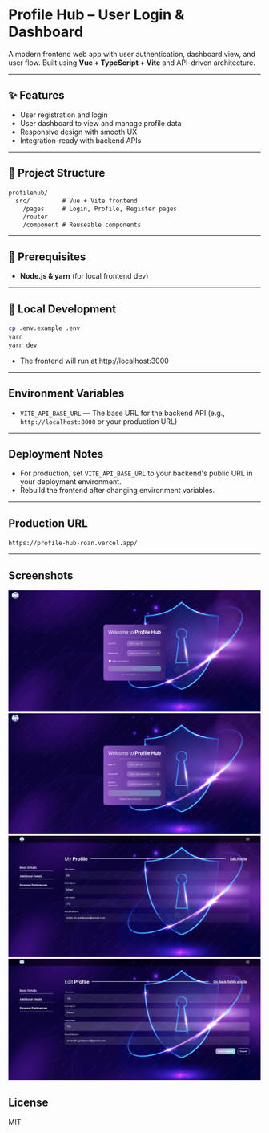 # Profile Hub – User Login & Dashboard

A modern frontend web app with user authentication, dashboard view, and user flow. Built using **Vue + TypeScript + Vite** and API-driven architecture.

---

## ✨ Features

- User registration and login
- User dashboard to view and manage profile data
- Responsive design with smooth UX
- Integration-ready with backend APIs

---

## 📁 Project Structure

```
profilehub/
  src/         # Vue + Vite frontend
    /pages     # Login, Profile, Register pages
    /router
    /component # Reuseable components
```

---

## 🧰 Prerequisites

- **Node.js & yarn** (for local frontend dev)

---

## 🚀 Local Development

```bash
cp .env.example .env
yarn
yarn dev
```

- The frontend will run at http://localhost:3000

---

## Environment Variables

- `VITE_API_BASE_URL` — The base URL for the backend API (e.g., `http://localhost:8000` or your production URL)

---

## Deployment Notes

- For production, set `VITE_API_BASE_URL` to your backend's public URL in your deployment environment.
- Rebuild the frontend after changing environment variables.

---

## Production URL

`https://profile-hub-roan.vercel.app/`

---

## Screenshots

![Login](demo1.png)
![Register](demo2.png)
![Profile](demo3.png)
![Edit Profile](demo4.png)

## License

MIT
